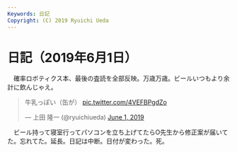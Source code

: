 ```yaml
---
Keywords: 日記
Copyright: (C) 2019 Ryuichi Ueda
---
```


# 日記（2019年6月1日）

　確率ロボティクス本、最後の査読を全部反映。万歳万歳。ビールいつもより余計に飲んじゃえ。

<blockquote class="twitter-tweet" data-partner="tweetdeck"><p lang="ja" dir="ltr">牛乳っぽい（缶が） <a href="https://t.co/4VEFBPgdZo">pic.twitter.com/4VEFBPgdZo</a></p>&mdash; 上田 隆一 (@ryuichiueda) <a href="https://twitter.com/ryuichiueda/status/1134825990083842048?ref_src=twsrc%5Etfw">June 1, 2019</a></blockquote>
<script async src="https://platform.twitter.com/widgets.js" charset="utf-8"></script>


　ビール持って寝室行ってパソコンを立ち上げてたらO先生から修正案が届いてた。忘れてた。延長。日記は中断。日付が変わった。死。

